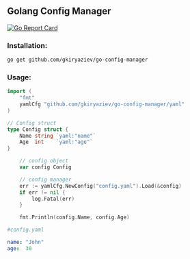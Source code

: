 ##	Golang Config Manager

[![Go Report Card](https://goreportcard.com/badge/github.com/gkiryaziev/go-config-manager)](https://goreportcard.com/report/github.com/gkiryaziev/go-config-manager)


### Installation:
```sh
go get github.com/gkiryaziev/go-config-manager
```

### Usage:
```go
import (
	"fmt"
	yamlCfg "github.com/gkiryaziev/go-config-manager/yaml"
)

// Config struct
type Config struct {
	Name string `yaml:"name"`
	Age  int    `yaml:"age"`
}

	// config object
	var config Config

	// config manager
	err := yamlCfg.NewConfig("config.yaml").Load(&config)
	if err != nil {
		log.Fatal(err)
	}

	fmt.Println(config.Name, config.Age)
```

```yaml
#config.yaml

name: "John"
age:  30
```